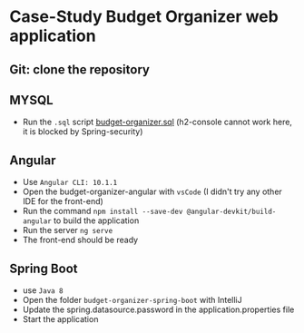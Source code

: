 # Case-Study Budget Organizer web application
## Git: clone the repository

## MYSQL
* Run the `.sql` script [budget-organizer.sql](./budget-organizer.sql)  (h2-console cannot work here, it is blocked by Spring-security)
## Angular
* Use `Angular CLI: 10.1.1`
* Open the budget-organizer-angular with `vsCode` (I didn't try any other IDE for the front-end)
* Run the command `npm install --save-dev @angular-devkit/build-angular` to build the application
* Run the server `ng serve`
* The front-end should be ready
## Spring Boot
* use `Java 8`
* Open the folder `budget-organizer-spring-boot` with IntelliJ
* Update the spring.datasource.password in the application.properties file
* Start the application
## 
